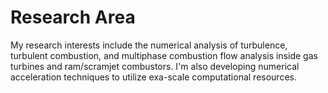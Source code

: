# Research Area

My research interests include the numerical analysis of turbulence, turbulent combustion, and multiphase combustion flow analysis inside gas turbines and ram/scramjet combustors.
I'm also developing numerical acceleration techniques to utilize exa-scale computational resources.